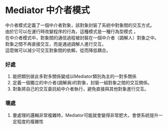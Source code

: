 # Mediator 中介者模式
中介者模式定義了一個中介者對象，該對象封裝了系統中對象間的交互方式。  
由於它可以在運行時改變程序的行為，這種模式是一種行為型模式 。  
在中介者模式中，對象間的通信過程被封裝在一個中介者（調解人）對象之中。  
對象之間不再直接交互，而是通過調解人進行交互。   
這麼做可以減少可交互對象間的依賴，從而降低耦合。  

### 好處
1. 能把類別彼此多對多關係變成以Mediator類別為主的一對多關係
2. 定義一個獨立的中介者(調解員)的對象，封裝一組對象之間的交互關係。
3. 對象將自己的交互委託給中介者執行，避免直接與其他對象進行交互。
### 壞處
1. 要處理的邏輯非常複雜時，Mediator可能就會變得非常肥大，會使系統提升一定程度的複雜性
